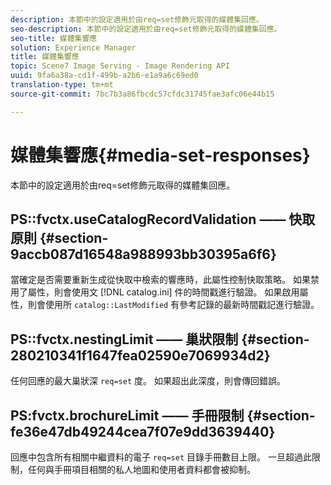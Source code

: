 ```yaml
---
description: 本節中的設定適用於由req=set修飾元取得的媒體集回應。
seo-description: 本節中的設定適用於由req=set修飾元取得的媒體集回應。
seo-title: 媒體集響應
solution: Experience Manager
title: 媒體集響應
topic: Scene7 Image Serving - Image Rendering API
uuid: 9fa6a38a-cd1f-499b-a2b6-e1a9a6c69ed0
translation-type: tm+mt
source-git-commit: 7bc7b3a86fbcdc57cfdc31745fae3afc06e44b15

---
```



# 媒體集響應{#media-set-responses}

本節中的設定適用於由req=set修飾元取得的媒體集回應。

## PS::fvctx.useCatalogRecordValidation —— 快取原則 {#section-9accb087d16548a988993bb30395a6f6}

當確定是否需要重新生成從快取中檢索的響應時，此屬性控制快取策略。 如果禁用了屬性，則會使用文 [!DNL catalog.ini] 件的時間戳進行驗證。 如果啟用屬性，則會使用所 `catalog::LastModified` 有參考記錄的最新時間戳記進行驗證。

## PS::fvctx.nestingLimit —— 巢狀限制 {#section-280210341f1647fea02590e7069934d2}

任何回應的最大巢狀深 `req=set` 度。 如果超出此深度，則會傳回錯誤。

## PS:fvctx.brochureLimit —— 手冊限制 {#section-fe36e47db49244cea7f07e9dd3639440}

回應中包含所有相關中繼資料的電子 `req=set` 目錄手冊數目上限。 一旦超過此限制，任何與手冊項目相關的私人地圖和使用者資料都會被抑制。
